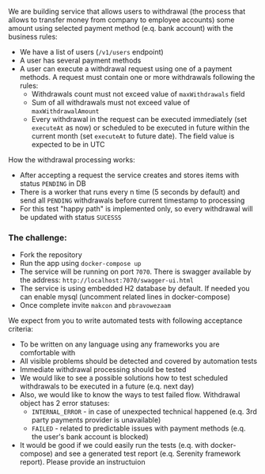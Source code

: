 We are building service that allows users to withdrawal (the process that allows to transfer money from company to employee accounts) some amount using selected payment method (e.q. bank account) with the business rules:

- We have a list of users (`/v1/users` endpoint)
- A user has several payment methods
- A user can execute a withdrawal request using one of a payment methods. A request must contain one or more withdrawals following the rules:
    - Withdrawals count must not exceed value of `maxWithdrawals` field
    - Sum of all withdrawals must not exceed value of `maxWithdrawalAmount`
    - Every withdrawal in the request  can be executed immediately (set `executeAt` as now) or scheduled to be executed in future within the current month (set `executeAt` to future date). The field value is expected to be in UTC

How the withdrawal processing works:

- After accepting a request the service creates and stores items with status `PENDING` in DB
- There is a worker that runs every n time (5 seconds by default) and send all `PENDING` withdrawals before current timestamp to processing
- For this test "happy path" is implemented only, so every withdrawal will be updated with status `SUCESSS`

### The challenge:

- Fork the repository
- Run the app using `docker-compose up`
- The service will be running on port `7070`. There is swagger available by the address: `http://localhost:7070/swagger-ui.html`
- The service is using embedded H2 database by default. If needed you can enable mysql (uncomment related lines in docker-compose)
- Once complete invite `makcon` and `pbravowezaam`

We expect from you to write automated tests with following acceptance criteria:

- To be written on any language using any frameworks you are comfortable with
- All visible problems should be detected and covered by automation tests
- Immediate withdrawal processing should be tested
- We would like to see a possible solutions how to test scheduled withdrawals to be executed in a future (e.q. next day)
- Also, we would like to know the ways to test failed flow. Withdrawal object has 2 error statuses:
    - `INTERNAL_ERROR` - in case of unexpected technical happened (e.q. 3rd party payments provider is unavailable)
    - `FAILED` - related to predictable issues with payment methods (e.q. the user's bank account is blocked)
- It would be good if we could easily run the tests (e.q. with docker-compose) and see a generated test report (e.q. Serenity framework report). Please provide an instructuion
